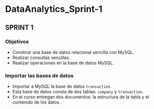 # DataAnalytics_Sprint-1

## SPRINT 1

### Objetivos

- Construir una base de datos relacional sencilla con MySQL.
- Realizar consultas sencillas.
- Realizar operaciones en la base de datos MySQL.

### Importar las bases de datos

- Importar a MySQL la base de datos `transaction`.
- Esta base de datos consta de dos tablas: `company` y `transaction`.
- En el curso entregan dos documentos: la estructura de la tabla y el contenido de los datos.
